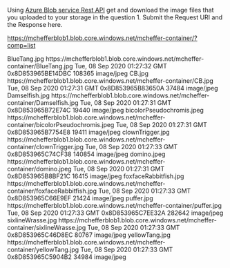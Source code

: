 
Using [Azure Blob service Rest API](https://docs.microsoft.com/en-us/rest/api/storageservices/blob-service-rest-api) get and download the image files that you uploaded to your storage in the question 1.
Submit the Request URI and the Response here.

https://mchefferblob1.blob.core.windows.net/mcheffer-container/?comp=list

<EnumerationResults ContainerName="https://mchefferblob1.blob.core.windows.net/mcheffer-container/">
<Blobs>
<Blob>
<Name>BlueTang.jpg</Name>
<Url>
https://mchefferblob1.blob.core.windows.net/mcheffer-container/BlueTang.jpg
</Url>
<LastModified>Tue, 08 Sep 2020 01:27:32 GMT</LastModified>
<Etag>0x8D853965BE14DBC</Etag>
<Size>108365</Size>
<ContentType>image/jpeg</ContentType>
<ContentEncoding/>
<ContentLanguage/>
</Blob>
<Blob>
<Name>CB.jpg</Name>
<Url>
https://mchefferblob1.blob.core.windows.net/mcheffer-container/CB.jpg
</Url>
<LastModified>Tue, 08 Sep 2020 01:27:31 GMT</LastModified>
<Etag>0x8D853965B83650A</Etag>
<Size>37484</Size>
<ContentType>image/jpeg</ContentType>
<ContentEncoding/>
<ContentLanguage/>
</Blob>
<Blob>
<Name>Damselfish.jpg</Name>
<Url>
https://mchefferblob1.blob.core.windows.net/mcheffer-container/Damselfish.jpg
</Url>
<LastModified>Tue, 08 Sep 2020 01:27:31 GMT</LastModified>
<Etag>0x8D853965B72E74C</Etag>
<Size>19440</Size>
<ContentType>image/jpeg</ContentType>
<ContentEncoding/>
<ContentLanguage/>
</Blob>
<Blob>
<Name>bicolorPseudochromis.jpeg</Name>
<Url>
https://mchefferblob1.blob.core.windows.net/mcheffer-container/bicolorPseudochromis.jpeg
</Url>
<LastModified>Tue, 08 Sep 2020 01:27:31 GMT</LastModified>
<Etag>0x8D853965B7754E8</Etag>
<Size>19411</Size>
<ContentType>image/jpeg</ContentType>
<ContentEncoding/>
<ContentLanguage/>
</Blob>
<Blob>
<Name>clownTrigger.jpg</Name>
<Url>
https://mchefferblob1.blob.core.windows.net/mcheffer-container/clownTrigger.jpg
</Url>
<LastModified>Tue, 08 Sep 2020 01:27:33 GMT</LastModified>
<Etag>0x8D853965C74CF38</Etag>
<Size>140854</Size>
<ContentType>image/jpeg</ContentType>
<ContentEncoding/>
<ContentLanguage/>
</Blob>
<Blob>
<Name>domino.jpeg</Name>
<Url>
https://mchefferblob1.blob.core.windows.net/mcheffer-container/domino.jpeg
</Url>
<LastModified>Tue, 08 Sep 2020 01:27:31 GMT</LastModified>
<Etag>0x8D853965B8BF21C</Etag>
<Size>16415</Size>
<ContentType>image/jpeg</ContentType>
<ContentEncoding/>
<ContentLanguage/>
</Blob>
<Blob>
<Name>foxfaceRabbitfish.jpg</Name>
<Url>
https://mchefferblob1.blob.core.windows.net/mcheffer-container/foxfaceRabbitfish.jpg
</Url>
<LastModified>Tue, 08 Sep 2020 01:27:33 GMT</LastModified>
<Etag>0x8D853965C66E9EF</Etag>
<Size>21424</Size>
<ContentType>image/jpeg</ContentType>
<ContentEncoding/>
<ContentLanguage/>
</Blob>
<Blob>
<Name>puffer.jpg</Name>
<Url>
https://mchefferblob1.blob.core.windows.net/mcheffer-container/puffer.jpg
</Url>
<LastModified>Tue, 08 Sep 2020 01:27:33 GMT</LastModified>
<Etag>0x8D853965C7EE32A</Etag>
<Size>282642</Size>
<ContentType>image/jpeg</ContentType>
<ContentEncoding/>
<ContentLanguage/>
</Blob>
<Blob>
<Name>sixlineWrasse.jpg</Name>
<Url>
https://mchefferblob1.blob.core.windows.net/mcheffer-container/sixlineWrasse.jpg
</Url>
<LastModified>Tue, 08 Sep 2020 01:27:33 GMT</LastModified>
<Etag>0x8D853965C46D8EC</Etag>
<Size>80767</Size>
<ContentType>image/jpeg</ContentType>
<ContentEncoding/>
<ContentLanguage/>
</Blob>
<Blob>
<Name>yellowTang.jpg</Name>
<Url>
https://mchefferblob1.blob.core.windows.net/mcheffer-container/yellowTang.jpg
</Url>
<LastModified>Tue, 08 Sep 2020 01:27:33 GMT</LastModified>
<Etag>0x8D853965C5904B2</Etag>
<Size>34984</Size>
<ContentType>image/jpeg</ContentType>
<ContentEncoding/>
<ContentLanguage/>
</Blob>
</Blobs>
<NextMarker/>
</EnumerationResults>